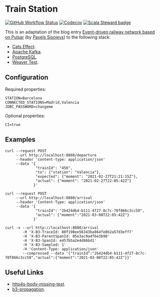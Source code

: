 # Train Station
[![GitHub Workflow Status](https://img.shields.io/github/workflow/status/etorres/train-station/CI?logo=github)](https://github.com/etorres/train-station/actions?query=workflow%3A%22CI%22)
[![Codecov](https://img.shields.io/codecov/c/github/etorres/train-station?logo=codecov)](https://codecov.io/gh/etorres/train-station)
[![Scala Steward badge](https://img.shields.io/badge/Scala_Steward-helping-blue.svg?style=flat&logo=data:image/png;base64,iVBORw0KGgoAAAANSUhEUgAAAA4AAAAQCAMAAAARSr4IAAAAVFBMVEUAAACHjojlOy5NWlrKzcYRKjGFjIbp293YycuLa3pYY2LSqql4f3pCUFTgSjNodYRmcXUsPD/NTTbjRS+2jomhgnzNc223cGvZS0HaSD0XLjbaSjElhIr+AAAAAXRSTlMAQObYZgAAAHlJREFUCNdNyosOwyAIhWHAQS1Vt7a77/3fcxxdmv0xwmckutAR1nkm4ggbyEcg/wWmlGLDAA3oL50xi6fk5ffZ3E2E3QfZDCcCN2YtbEWZt+Drc6u6rlqv7Uk0LdKqqr5rk2UCRXOk0vmQKGfc94nOJyQjouF9H/wCc9gECEYfONoAAAAASUVORK5CYII=)](https://scala-steward.org)

This is an adaptation of the blog entry [Event-driven railway network based on Pulsar](https://scala.monster/train-station/) (by [Pavels Sisojevs](https://github.com/psisoyev)) to the following stack:
* [Cats Effect](https://typelevel.org/cats-effect/).
* [Apache Kafka](https://kafka.apache.org/).
* [PostgreSQL](https://www.postgresql.org/).
* [Weaver Test](https://disneystreaming.github.io/weaver-test/).

## Configuration

Required properties:
```properties
STATION=Barcelona
CONNECTED_STATIONS=Madrid,Valencia
JDBC_PASSWORD=changeme
```

Optional properties:
```properties
CI=true
```

## Examples

```commandline
curl --request POST 
     --url http://localhost:8080/departure 
     --header 'content-type: application/json' 
     --data '{
              "trainId": "456", 
              "to": {"station": "Valencia"}, 
              "expected": {"moment": "2021-02-27T21:21:15Z"}, 
              "actual": {"moment": "2021-02-27T22:05:42Z"}
             }'
```

```commandline
curl --request POST 
     --url http://localhost:8080/arrival 
     --header 'Content-Type: application/json' 
     --data '{
              "trainId": "2b424db4-b111-4f27-8c7c-70f866c3cc50",
              "actual": {"moment":"2021-03-08T22:05:42Z"}
             }'
```

```commandline
curl -v --url http://localhost:8080/arrival 
        -H 'X-B3-TraceId: 80f198ee56343ba864fe8b2a57d3eff7' 
        -H 'X-B3-ParentSpanId: 05e3ac9a4f6e3b90' 
        -H 'X-B3-SpanId: e457b5a2e4d86bd1' 
        -H 'X-B3-Sampled: 1' 
        -H 'Content-Type: application/json' 
        --compressed --data '{"trainId":"2b424db4-b111-4f27-8c7c-70f866c3cc50","actual":{"moment":"2021-03-08T22:05:42Z"}}'
```

## Useful Links
* [http4s-body-missing-test](https://github.com/bastewart/http4s-body-missing-test).
* [b3-propagation](https://github.com/openzipkin/b3-propagation).
